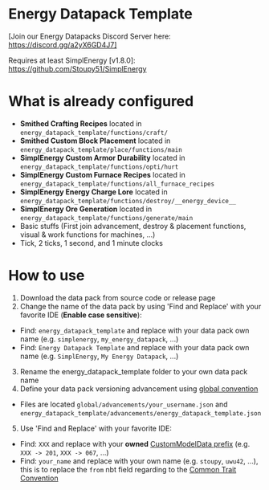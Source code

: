 # Energy Datapack Template
[Join our Energy Datapacks Discord Server here: https://discord.gg/a2yX6GD4J7]

Requires at least SimplEnergy [v1.8.0]: https://github.com/Stoupy51/SimplEnergy


# What is already configured
- **Smithed Crafting Recipes**				located in `energy_datapack_template/functions/craft/`
- **Smithed Custom Block Placement**		located in `energy_datapack_template/place/functions/main`
- **SimplEnergy Custom Armor Durability**	located in `energy_datapack_template/functions/opti/hurt`
- **SimplEnergy Custom Furnace Recipes**	located in `energy_datapack_template/functions/all_furnace_recipes`
- **SimplEnergy Energy Charge Lore**		located in `energy_datapack_template/functions/destroy/__energy_device__`
- **SimplEnergy Ore Generation**			located in `energy_datapack_template/functions/generate/main`
- Basic stuffs (First join advancement, destroy & placement functions, visual & work functions for machines, ...)
- Tick, 2 ticks, 1 second, and 1 minute clocks


# How to use
1. Download the data pack from source code or release page
2. Change the name of the data pack by using 'Find and Replace' with your favorite IDE (**Enable case sensitive**):
- Find: `energy_datapack_template` and replace with your data pack own name (e.g. `simplenergy`, `my_energy_datapack`, ...)
- Find: `Energy Datapack Template` and replace with your data pack own name (e.g. `SimplEnergy`, `My Energy Datapack`, ...)
3. Rename the energy_datapack_template folder to your own data pack name
4. Define your data pack versioning advancement using [global convention](https://mc-datapacks.github.io/en/conventions/datapack_advancement.html)
- Files are located `global/advancements/your_username.json` and `energy_datapack_template/advancements/energy_datapack_template.json`
5. Use 'Find and Replace' with your favorite IDE:
- Find: `XXX` and replace with your **owned** [CustomModelData prefix](https://wiki.smithed.dev/conventions/cmd-prefixing) (e.g. `XXX -> 201`, `XXX -> 067`, ...)
- Find: `your_name` and replace with your own name (e.g. `stoupy`, `uwu42`, ...), this is to replace the `from` nbt field regarding to the [Common Trait Convention](https://mc-datapacks.github.io/en/conventions/common_trait.html)

